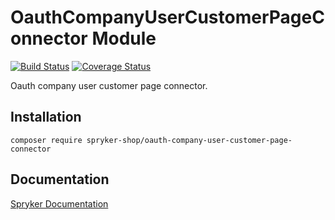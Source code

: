 # OauthCompanyUserCustomerPageConnector Module
[![Build Status](https://travis-ci.org/spryker-shop/oauth-company-user-customer-page-connector.svg)](https://travis-ci.org/spryker/oauth-company-user-customer-page-connector)
[![Coverage Status](https://coveralls.io/repos/github/spryker-shop/oauth-company-user-customer-page-connector/badge.svg)](https://coveralls.io/github/spryker/oauth-company-user-customer-page-connector)

Oauth company user customer page connector.

## Installation

```
composer require spryker-shop/oauth-company-user-customer-page-connector
```

## Documentation

[Spryker Documentation](https://academy.spryker.com/developing_with_spryker/module_guide/modules.html)

